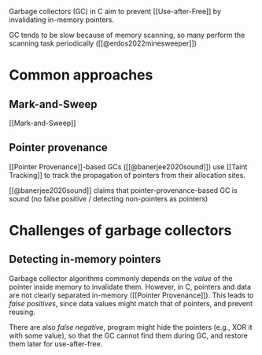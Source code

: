 Garbage collectors (GC) in C aim to prevent [[Use-after-Free]] by invalidating in-memory pointers.

GC tends to be slow because of memory scanning, so many perform the scanning task periodically ([[@erdos2022minesweeper]])
# Common approaches
## Mark-and-Sweep
[[Mark-and-Sweep]]


## Pointer provenance
[[Pointer Provenance]]-based GCs ([[@banerjee2020sound]]) use [[Taint Tracking]] to track the propagation of pointers from their allocation sites. 

[[@banerjee2020sound]] claims that pointer-provenance-based GC is sound (no false positive / detecting non-pointers as pointers)
# Challenges of garbage collectors
## Detecting in-memory pointers
Garbage collector algorithms commonly depends on the *value* of the pointer inside memory to invalidate them. However, in C, pointers and data are not clearly separated in-memory ([[Pointer Provenance]]).  This leads to *false positives*, since data values might match that of pointers, and prevent reusing.

There are also *false negative*, program might hide the pointers (e.g., XOR it with some value), so that the GC cannot find them during GC, and restore them later for use-after-free.